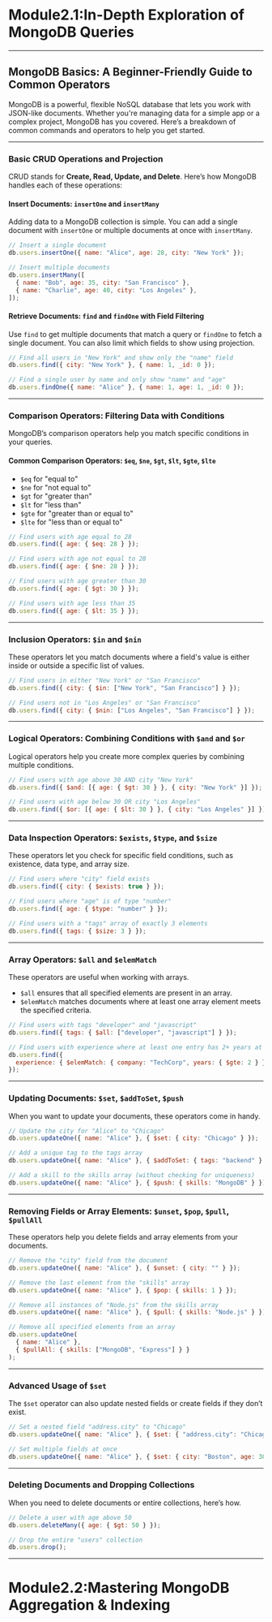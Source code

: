# Module2.1:In-Depth Exploration of MongoDB Queries

---

## MongoDB Basics: A Beginner-Friendly Guide to Common Operators

MongoDB is a powerful, flexible NoSQL database that lets you work with JSON-like documents. Whether you're managing data for a simple app or a complex project, MongoDB has you covered. Here’s a breakdown of common commands and operators to help you get started.

---

### Basic CRUD Operations and Projection

CRUD stands for **Create, Read, Update, and Delete**. Here’s how MongoDB handles each of these operations:

#### Insert Documents: `insertOne` and `insertMany`

Adding data to a MongoDB collection is simple. You can add a single document with `insertOne` or multiple documents at once with `insertMany`.

```javascript
// Insert a single document
db.users.insertOne({ name: "Alice", age: 28, city: "New York" });

// Insert multiple documents
db.users.insertMany([
  { name: "Bob", age: 35, city: "San Francisco" },
  { name: "Charlie", age: 40, city: "Los Angeles" },
]);
```

#### Retrieve Documents: `find` and `findOne` with Field Filtering

Use `find` to get multiple documents that match a query or `findOne` to fetch a single document. You can also limit which fields to show using projection.

```javascript
// Find all users in "New York" and show only the "name" field
db.users.find({ city: "New York" }, { name: 1, _id: 0 });

// Find a single user by name and only show "name" and "age"
db.users.findOne({ name: "Alice" }, { name: 1, age: 1, _id: 0 });
```

---

### Comparison Operators: Filtering Data with Conditions

MongoDB’s comparison operators help you match specific conditions in your queries.

#### Common Comparison Operators: `$eq`, `$ne`, `$gt`, `$lt`, `$gte`, `$lte`

- `$eq` for "equal to"
- `$ne` for "not equal to"
- `$gt` for "greater than"
- `$lt` for "less than"
- `$gte` for "greater than or equal to"
- `$lte` for "less than or equal to"

```javascript
// Find users with age equal to 28
db.users.find({ age: { $eq: 28 } });

// Find users with age not equal to 28
db.users.find({ age: { $ne: 28 } });

// Find users with age greater than 30
db.users.find({ age: { $gt: 30 } });

// Find users with age less than 35
db.users.find({ age: { $lt: 35 } });
```

---

### Inclusion Operators: `$in` and `$nin`

These operators let you match documents where a field's value is either inside or outside a specific list of values.

```javascript
// Find users in either "New York" or "San Francisco"
db.users.find({ city: { $in: ["New York", "San Francisco"] } });

// Find users not in "Los Angeles" or "San Francisco"
db.users.find({ city: { $nin: ["Los Angeles", "San Francisco"] } });
```

---

### Logical Operators: Combining Conditions with `$and` and `$or`

Logical operators help you create more complex queries by combining multiple conditions.

```javascript
// Find users with age above 30 AND city "New York"
db.users.find({ $and: [{ age: { $gt: 30 } }, { city: "New York" }] });

// Find users with age below 30 OR city "Los Angeles"
db.users.find({ $or: [{ age: { $lt: 30 } }, { city: "Los Angeles" }] });
```

---

### Data Inspection Operators: `$exists`, `$type`, and `$size`

These operators let you check for specific field conditions, such as existence, data type, and array size.

```javascript
// Find users where "city" field exists
db.users.find({ city: { $exists: true } });

// Find users where "age" is of type "number"
db.users.find({ age: { $type: "number" } });

// Find users with a "tags" array of exactly 3 elements
db.users.find({ tags: { $size: 3 } });
```

---

### Array Operators: `$all` and `$elemMatch`

These operators are useful when working with arrays.

- `$all` ensures that all specified elements are present in an array.
- `$elemMatch` matches documents where at least one array element meets the specified criteria.

```javascript
// Find users with tags "developer" and "javascript"
db.users.find({ tags: { $all: ["developer", "javascript"] } });

// Find users with experience where at least one entry has 2+ years at "TechCorp"
db.users.find({
  experience: { $elemMatch: { company: "TechCorp", years: { $gte: 2 } } },
});
```

---

### Updating Documents: `$set`, `$addToSet`, `$push`

When you want to update your documents, these operators come in handy.

```javascript
// Update the city for "Alice" to "Chicago"
db.users.updateOne({ name: "Alice" }, { $set: { city: "Chicago" } });

// Add a unique tag to the tags array
db.users.updateOne({ name: "Alice" }, { $addToSet: { tags: "backend" } });

// Add a skill to the skills array (without checking for uniqueness)
db.users.updateOne({ name: "Alice" }, { $push: { skills: "MongoDB" } });
```

---

### Removing Fields or Array Elements: `$unset`, `$pop`, `$pull`, `$pullAll`

These operators help you delete fields and array elements from your documents.

```javascript
// Remove the "city" field from the document
db.users.updateOne({ name: "Alice" }, { $unset: { city: "" } });

// Remove the last element from the "skills" array
db.users.updateOne({ name: "Alice" }, { $pop: { skills: 1 } });

// Remove all instances of "Node.js" from the skills array
db.users.updateOne({ name: "Alice" }, { $pull: { skills: "Node.js" } });

// Remove all specified elements from an array
db.users.updateOne(
  { name: "Alice" },
  { $pullAll: { skills: ["MongoDB", "Express"] } }
);
```

---

### Advanced Usage of `$set`

The `$set` operator can also update nested fields or create fields if they don’t exist.

```javascript
// Set a nested field "address.city" to "Chicago"
db.users.updateOne({ name: "Alice" }, { $set: { "address.city": "Chicago" } });

// Set multiple fields at once
db.users.updateOne({ name: "Alice" }, { $set: { city: "Boston", age: 30 } });
```

---

### Deleting Documents and Dropping Collections

When you need to delete documents or entire collections, here’s how.

```javascript
// Delete a user with age above 50
db.users.deleteMany({ age: { $gt: 50 } });

// Drop the entire "users" collection
db.users.drop();
```

---


# Module2.2:Mastering MongoDB Aggregation & Indexing
